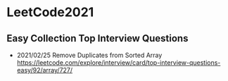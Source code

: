 # LeetCode2021
## Easy Collection Top Interview Questions
* 2021/02/25 Remove Duplicates from Sorted Array https://leetcode.com/explore/interview/card/top-interview-questions-easy/92/array/727/

